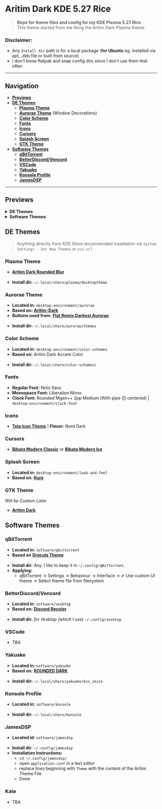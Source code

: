# Aritim Dark KDE 5.27 Rice
> **Repo for theme files and config for my KDE Plasma 5.27 Rice**<br>
> This theme started from me liking the Aritim Dark Plasma theme.
### Disclaimer:
- Any `Install dir` path is for a local package (**for Ubuntu** eg. installed via apt, .deb file or built from source)
- I don't know flatpak and snap config dirs since I don't use them that often
---
## Navigation
- [**Previews**](#previews)
- [**DE Themes**](#de-themes)
    - [**Plasma Theme**](#plasma-theme)
    - [**Aurorae Theme**](#aurorae-theme) (Window Decorations)
    - [**Color Scheme**](#color-scheme)
    - [**Fonts**](#fonts)
    - [**Icons**](#icons)
    - [**Cursors**](#cursors)
    - [**Splash Screen**](#splash-screen)
    - [**GTK Theme**](#gtk-theme)
- [**Software Themes**](#software-themes)
    - [**qBitTorrent**](#qbittorrent)
    - [**BetterDiscord/Vencord**](#betterdiscordvencord)
    - [**VSCode**](#vscode)
    - [**Yakuake**](#yakuake)
    - [**Konsole Profile**](#konsole-profile)
    - [**JamesDSP**](#jamesdsp)

---
## Previews
<details>
    <summary><b>DE Themes</b></summary>
    <hr>
    <ul>
        <li>
            <details>
                <summary><b>Plasma Theme</b></summary>
                <br>
                <img src="https://images.pling.com/img/00/00/52/07/34/1534788/9ff557c95a41e217e638bf57718a1dbb61604e70b6f48402e4b20d905647eb7ce754.png">
            </details>
        </li>
        <li>
            <details>
                <summary><b>Aurorae & Color Scheme</b></summary>
                <br>
                <img src="previews/kde/aurorae-color-scheme.png">
            </details>
        </li>
        <li>
            <details>
                <summary><b>Fonts</b></summary>
                <br>
                <img src="previews/kde/fonts.png">
            </details>
        </li>
        <li>
            <details>
                <summary><b>Icons</b></summary>
                <br>
                <img src="previews/kde/icon-theme.png">
            </details>
        </li>
        <li>
            <details>
                <summary><b>Cursors</b></summary>
                <br>
                <img src="https://images.pling.com/img/00/00/47/77/78/1914825/modern-classic2.png">
                <br>
                <img src="https://images.pling.com/img/00/00/47/77/78/1197198/modern-ice4.png">
            </details>
        </li>
        <li>
            <details>
                <summary><b>Splash Screen</b></summary>
                <br>
                <img src="">
            </details>
        </li>
        <li>
            <details>
                <summary><b>GTK Theme</b></summary>
                <br>
                <img src="previews/kde/gtk.png">
            </details>
    </ul>
</details>

<details>
    <summary><b>Software Themes</b></summary>
    <hr>
    <ul>
        <li>
            <details>
                <summary><b>qBitTorrent</b></summary>
                <br>
                <p>Rebuilt qBitTorrent with a custom logo, since the original is shit imo.</p>
                <img src="previews/software/qbit.png">
            </details>    
        </li>
        <li>
            <details>
                <summary><b>BetterDiscord/Vencord</b></summary>
                <br>
                <img src="previews/software/vesktop.png">
            </details>    
        </li>
        <li>
            <details>
                <summary><b>VSCode</b></summary>
                <br>
                <img src="">
            </details>    
        </li>
        <li>
            <details>
                <summary><b>Yakuake & Konsole</b></summary>
                <br>
                <img src="previews/software/qbit.png">
            </details>    
        </li>
        <li>
            <details>
                <summary><b>JamesDSP</b></summary>
                <br>
                <img src="previews/software/qbit.png">
            </details>    
        </li>
    </ul>
</details>

## DE Themes
> Anything directly from KDE Store recommended installation via `System Settings - Get New Themes` or `ocs-url`

### Plasma Theme
- [**Aritim Dark Rounded Blur**](https://store.kde.org/p/1534788)<br><br>
- **Install dir:** `~/.local/share/plasma/desktoptheme`

### Aurorae Theme
- **Located in:** `desktop-environment/aurorae`<br>
- **Based on:** [**Aritim-Dark**](https://store.kde.org/p/1320512)<br>
- **Buttons used from:** [**Flat Remix Darkest Aurorae**](https://store.kde.org/p/1315475)<br><br>
- **Install dir:** `~/.local/share/aurorae/themes`

### Color Scheme
- **Located in:** `desktop-environment/color-schemes`<br>
- **Based on:** Aritim Dark Accent Color<br><br>
- **Install dir:** `~/.local/share/color-schemes/`

### Fonts
- **Regular Font:** Noto Sans<br>
- **Monospace Font:** Liberation Mono<br>
- **Clock Font:** Rounded Mgen++ 2pp Medium (With pipe (|) centered) | `desktop-environment/clock-font`

### Icons
- [**Tela Icon Theme**](https://www.pling.com/p/1279924/) | **Flavor:** Nord Dark

### Cursors
- [**Bibata Modern Classic**](https://store.kde.org/p/1914825/) or [**Bibata Modern Ice**](https://store.kde.org/p/1197198)

### Splash Screen
- **Located in:** `desktop-environment/look-and-feel`<br>
- **Based on:** [**Kuro**](https://store.kde.org/p/1871277)<br>

### GTK Theme
*Will be Custom Later*<br>
- [**Aritim Dark**](https://www.gnome-look.org/p/1291666)

## Software Themes

### qBitTorrent
- **Located in:** `software/qbittorrent`<br>
- **Based on** [**Dracula Theme**](https://draculatheme.com/qbittorrent)<br><br>
- **Install dir:** Any. I like to keep it in `~/.config/qBitTorrent`.<br>
- **Applying:** 
    - qBitTorrent -> Settings -> Behaviour -> Interface -> ✔ Use custom UI theme -> Select theme file from filesystem 

### BetterDiscord/Vencord
- **Located in:** `software/vesktop`<br>
- **Based on:** [**Discord Recolor**](https://betterdiscord.app/theme/DiscordRecolor)<br><br>
- **Install dir:** *for Vesktop (which I use)* `~/.config/vesktop`

### VSCode
- TBA

### Yakuake
- **Located in:** `software/yakuake`<br>
- **Based on:** [**ROUNDED DARK**](https://store.kde.org/p/1493708)<br><br>
- **Install dir:** `~/.local/share/yakuake/kns_skins`

### Konsole Profile
- **Located in:** `software/konsole`<br><br>
- **Install dir:** `~/.local/share/konsole`

### JamesDSP
- **Located id:** `software/jamesdsp`<br><br>
- **Install dir:** `~/.config/jamesdsp`
- **Installation Instructions:**
    - `cd ~/.config/jamesdsp/`
    - open `application.conf` in a text editor
    - replace lines beginning with `Theme` with the content of the Aritim Theme File
    - Done

### Kate
- TBA